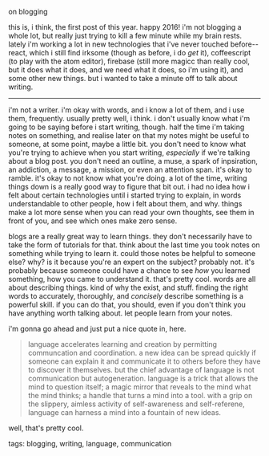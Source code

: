 on blogging

this is, i think, the first post of this year. happy 2016! i'm not blogging a whole lot, but really just trying to kill a few minute while my brain rests. lately i'm working a lot in new technologies that i've never touched before--react, which i still find irksome (though as before, i do _get_ it), coffeescript (to play with the atom editor), firebase (still more magicc than really cool, but it does what it does, and we need what it does, so i'm using it), and some other new things.  but i wanted to take a minute off to talk about writing.

--------

i'm not a writer. i'm okay with words, and i know a lot of them, and i use them, frequently. usually pretty well, i think. i don't usually know what i'm going to be saying before i start writing, though. half the time i'm taking notes on something, and realise later on that my notes might be useful to someone, at some point, maybe a little bit. you don't need to know what you're trying to achieve when you start writing, _especially_ if we're talking about a blog post. you don't need an outline, a muse, a spark of inpsiration, an addiction, a message, a mission, or even an attention span. it's okay to ramble. it's okay to not know what you're doing. a lot of the time, writing things down is a really good way to figure that bit out. i had no idea how i felt about certain technologies until i started trying to explain, in words understandable to other people, how i felt about them, and why. things make a lot more sense when you can read your own thoughts, see them in front of you, and see which ones make zero sense.

blogs are a really great way to learn things. they don't necessarily have to take the form of tutorials for that. think about the last time you took notes on something while trying to learn it. could those notes be helpful to someone else? why? is it because you're an expert on the subject? probably not. it's probably because someone could have a chance to see _how_ you learned something, how you came to understand it. that's pretty cool. words are all about describing things. kind of why the exist, and stuff. finding the right words to accurately, thoroughly, and _concisely_ describe something is a powerful skill. if you can do that, you should, even if you don't think you have anything worth talking about. let people learn from your notes.

i'm gonna go ahead and just put a nice quote in, here.

> language accelerates learning and creation by permitting communcation and coordination. a new idea can be spread quickly if someone can explain it and communicate it to others before they have to discover it themselves. but the chief advantage of language is not communication but autogeneration. language is a trick that allows the mind to question itself; a magic mirror that reveals to the mind what the mind thinks; a handle that turns a mind into a tool. with a grip on the slippery, aimless activity of self-awareness and self-referene, language can harness a mind into a fountain of new ideas.

well, that's pretty cool.

tags: blogging, writing, language, communication

